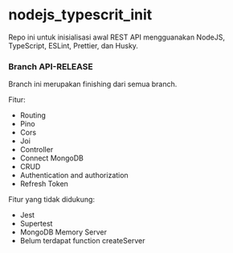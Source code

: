 # nodejs_typescrit_init
Repo ini untuk inisialisasi awal REST API mengguanakan NodeJS, TypeScript, ESLint, Prettier, dan Husky.

### Branch API-RELEASE
Branch ini merupakan finishing dari semua branch.

Fitur:
- Routing
- Pino
- Cors
- Joi
- Controller
- Connect MongoDB
- CRUD
- Authentication and authorization
- Refresh Token

Fitur yang tidak didukung:
- Jest
- Supertest
- MongoDB Memory Server
- Belum terdapat function createServer

